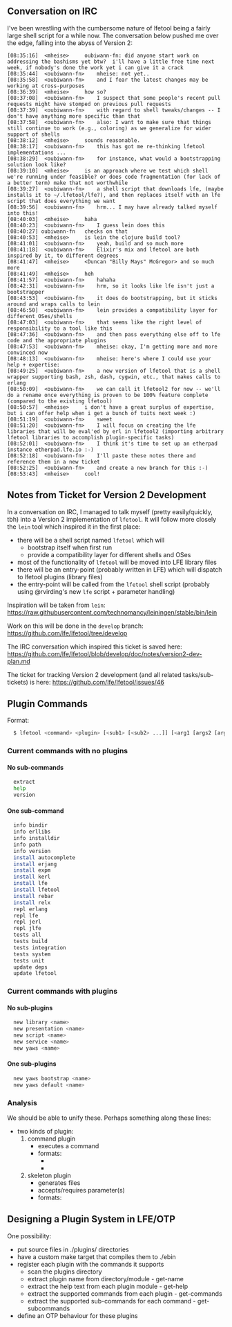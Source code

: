 ## Conversation on IRC

I've been wrestling with the cumbersome nature of lfetool being a fairly large
shell script for a while now. The conversation below pushed me over the edge,
falling into the abyss of Version 2:

```
[08:35:16]  <mheise>	 oubiwann-fn: did anyone start work on addressing the bashisms yet btw?  i'll have a little free time next week, if nobody's done the work yet i can give it a crack
[08:35:44]  <oubiwann-fn>	 mheise: not yet..
[08:35:58]  <oubiwann-fn>	 and I fear the latest changes may be working at cross-purposes
[08:36:39]  <mheise>	 how so?
[08:37:08]  <oubiwann-fn>	 I suspect that some people's recent pull requests might have stomped on previous pull requests
[08:37:39]  <oubiwann-fn>	 with regard to shell tweaks/changes -- I don't have anything more specific than that
[08:37:58]  <oubiwann-fn>	 also: I want to make sure that things still continue to work (e.g., coloring) as we generalize for wider support of shells
[08:38:12]  <mheise>	 sounds reasonable.
[08:38:17]  <oubiwann-fn>	 this has got me re-thinking lfetool implementations ...
[08:38:29]  <oubiwann-fn>	 for instance, what would a bootstrapping solution look like?
[08:39:10]  <mheise>	 is an approach where we test which shell we're running under feasible? or does code fragmentation (for lack of a better term) make that not worthwhile
[08:39:27]  <oubiwann-fn>	 a shell script that downloads lfe, (maybe installs it to ~/.lfetool/lfe?), and then replaces itself with an lfe script that does everything we want
[08:39:56]  <oubiwann-fn>	 hrm... I may have already talked myself into this!
[08:40:03]  <mheise>	 haha
[08:40:23]  <oubiwann-fn>	 I guess lein does this
[08:40:27] oubiwann-fn	 checks on that
[08:40:53]  <mheise>	 is lein the clojure build tool?
[08:41:01]  <oubiwann-fn>	 yeah, build and so much more
[08:41:18]  <oubiwann-fn>	 Elixir's mix and lfetool are both inspired by it, to different degrees
[08:41:47]  <mheise>	 <Duncan "Billy Mays" McGregor> and so much more
[08:41:49]  <mheise>	 heh
[08:41:57]  <oubiwann-fn>	 hahaha
[08:42:31]  <oubiwann-fn>	 hrm, so it looks like lfe isn't just a bootstrapper
[08:43:53]  <oubiwann-fn>	 it does do bootstrapping, but it sticks around and wraps calls to lein
[08:46:50]  <oubiwann-fn>	 lein provides a compatibility layer for different OSes/shells
[08:47:03]  <oubiwann-fn>	 that seems like the right level of responsibility to a tool like this
[08:47:36]  <oubiwann-fn>	 and then pass everything else off to lfe code and the appropriate plugins
[08:47:53]  <oubiwann-fn>	 mheise: okay, I'm getting more and more convinced now
[08:48:13]  <oubiwann-fn>	 mheise: here's where I could use your help + expertise:
[08:49:25]  <oubiwann-fn>	 a new version of lfetool that is a shell wrapper supporting bash, zsh, dash, cygwin, etc., that makes calls to erlang
[08:50:09]  <oubiwann-fn>	 we can call it lfetool2 for now -- we'll do a rename once everything is proven to be 100% feature complete (compared to the existing lfetool)
[08:50:57]  <mheise>	 i don't have a great surplus of expertise, but i can offer help when i get a bunch of tuits next week :)
[08:51:19]  <oubiwann-fn>	 sweet
[08:51:20]  <oubiwann-fn>	 I will focus on creating the lfe libraries that will be eval'ed by erl in lfetool2 (importing arbitrary lfetool libraries to accomplish plugin-specific tasks)
[08:52:01]  <oubiwann-fn>	 I think it's time to set up an etherpad instance etherpad.lfe.io :-)
[08:52:18]  <oubiwann-fn>	 I'll paste these notes there and reference them in a new ticket
[08:52:25]  <oubiwann-fn>	 and create a new branch for this :-)
[08:53:43]  <mheise>	 cool!
```

## Notes from Ticket for Version 2 Development

In a conversation on IRC, I managed to talk myself (pretty easily/quickly, tbh) into a Version 2 implementation of ``lfetool``. It will follow more closely the ``lein`` tool which inspired it in the first place:
 * there will be a shell script named ``lfetool`` which will
   * bootstrap itself when first run
   * provide a compatibility layer for different shells and OSes
 * most of the functionality of ``lfetool`` will be moved into LFE library files
 * there will be an entry-point (probably written in LFE) which will dispatch to lfetool plugins (library files)
 * the entry-point will be called from the ``lfetool`` shell script (probably using @rvirding's new ``lfe`` script + parameter handling)

Inspiration will be taken from ``lein``: https://raw.githubusercontent.com/technomancy/leiningen/stable/bin/lein

Work on this will be done in the ``develop`` branch: https://github.com/lfe/lfetool/tree/develop

The IRC conversation which inspired this ticket is saved here: https://github.com/lfe/lfetool/blob/develop/doc/notes/version2-dev-plan.md

The ticket for tracking Version 2 development (and all related tasks/sub-tickets) is here: https://github.com/lfe/lfetool/issues/46

## Plugin Commands

Format:

```bash
  $ lfetool <command> <plugin> [<sub1> [<sub2> ...]] [<arg1 [args2 [arg3 ...]]]
```

### Current commands with no plugins

#### No sub-commands

```bash
  extract
  help
  version
```

#### One sub-command

```bash
  info bindir
  info erllibs
  info installdir
  info path
  info version
  install autocomplete
  install erjang
  install expm
  install kerl
  install lfe
  install lfetool
  install rebar
  install relx
  repl erlang
  repl lfe
  repl jerl
  repl jlfe
  tests all
  tests build
  tests integration
  tests system
  tests unit
  update deps
  update lfetool
```

### Current commands with plugins

#### No sub-plugins

```bash
  new library <name>
  new presentation <name>
  new script <name>
  new service <name>
  new yaws <name>
```

#### One sub-plugins

```bash
  new yaws bootstrap <name>
  new yaws default <name>
```

### Analysis

We should be able to unify these. Perhaps something along these lines:

* two kinds of plugin:
  1. command plugin
     * executes a command
     * formats:
       * <command>
       * <command> <plugin-name>
  1. skeleton plugin
     * generates files
     * accepts/requires parameter(s)
     * formats:
       <command> <plugin-name> <param>
       <command> <plugin-name> <plugin-sub-type> <param>

## Designing a Plugin System in LFE/OTP

One possibility:

* put source files in ./plugins/<name> directories
* have a custom make target that compiles them to ./ebin
* register each plugin with the commands it supports
  * scan the plugins directory
  * extract plugin name from directory/module - get-name
  * extract the help text from each plugin module - get-help
  * extract the supported commands from each plugin - get-commands
  * extract the supported sub-commands for each command - get-subcommands
* define an OTP behaviour for these plugins
